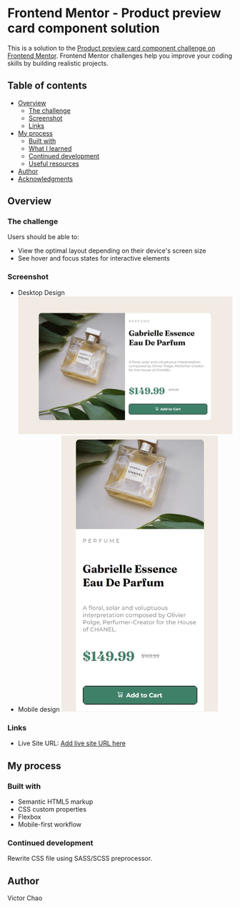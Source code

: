# Frontend Mentor - Product preview card component solution

This is a solution to the [Product preview card component challenge on Frontend Mentor](https://www.frontendmentor.io/challenges/product-preview-card-component-GO7UmttRfa). Frontend Mentor challenges help you improve your coding skills by building realistic projects. 

## Table of contents

- [Overview](#overview)
  - [The challenge](#the-challenge)
  - [Screenshot](#screenshot)
  - [Links](#links)
- [My process](#my-process)
  - [Built with](#built-with)
  - [What I learned](#what-i-learned)
  - [Continued development](#continued-development)
  - [Useful resources](#useful-resources)
- [Author](#author)
- [Acknowledgments](#acknowledgments)



## Overview

### The challenge

Users should be able to:

- View the optimal layout depending on their device's screen size
- See hover and focus states for interactive elements

### Screenshot
- Desktop Design
![](./screenshots/screenshot1.jpg)
- Mobile design
  <img src="./screenshots/screenshot2.jpg" alt="mobile device page" width = 350>

### Links

- Live Site URL: [Add live site URL here](https://victorchao996.github.io/Frontend-Challenge_Product_Preview_Card_Component)

## My process

### Built with

- Semantic HTML5 markup
- CSS custom properties
- Flexbox
- Mobile-first workflow



### Continued development
Rewrite CSS file using SASS/SCSS preprocessor.
## Author
Victor Chao

